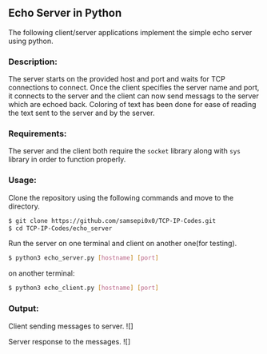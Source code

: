 ## Echo Server in Python

The following client/server applications implement the simple echo server
using python.

### Description:
  The server starts on the provided host and port and waits for TCP connections
  to connect. Once the client specifies the server name and port, it connects 
  to the server and the client can now send messags to the server which are 
  echoed back.
  Coloring of text has been done for ease of reading the text sent to the server
  and by the server.

### Requirements:
  The server and the client both require the `socket` library along with `sys` library
  in order to function properly.

### Usage:
  Clone the repository using the following commands and move to the directory.
  ```bash
  $ git clone https://github.com/samsepi0x0/TCP-IP-Codes.git
  $ cd TCP-IP-Codes/echo_server
  ```
  Run the server on one terminal and client on another one(for testing).
  ```bash
  $ python3 echo_server.py [hostname] [port]
  ```
  on another terminal:
  ```bash
  $ python3 echo_client.py [hostname] [port]
  ```
  
### Output:
  Client sending messages to server.
  ![]
  
  Server response to the messages.
  ![]
